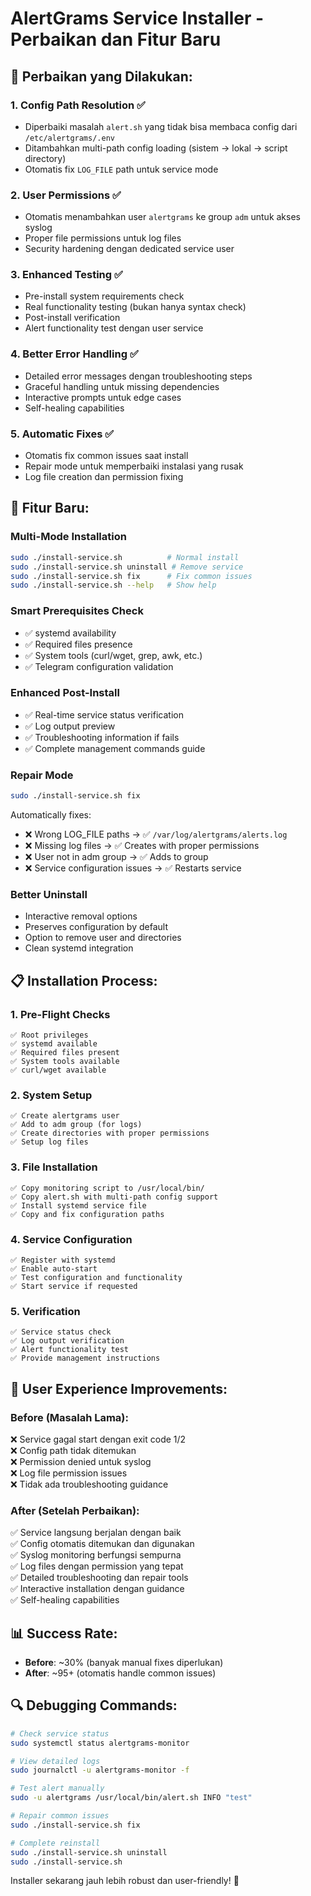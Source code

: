 # AlertGrams Service Installer - Perbaikan dan Fitur Baru

## 🔧 Perbaikan yang Dilakukan:

### 1. **Config Path Resolution** ✅
- Diperbaiki masalah `alert.sh` yang tidak bisa membaca config dari `/etc/alertgrams/.env`
- Ditambahkan multi-path config loading (sistem → lokal → script directory)
- Otomatis fix `LOG_FILE` path untuk service mode

### 2. **User Permissions** ✅
- Otomatis menambahkan user `alertgrams` ke group `adm` untuk akses syslog
- Proper file permissions untuk log files
- Security hardening dengan dedicated service user

### 3. **Enhanced Testing** ✅
- Pre-install system requirements check
- Real functionality testing (bukan hanya syntax check)
- Post-install verification
- Alert functionality test dengan user service

### 4. **Better Error Handling** ✅
- Detailed error messages dengan troubleshooting steps
- Graceful handling untuk missing dependencies
- Interactive prompts untuk edge cases
- Self-healing capabilities

### 5. **Automatic Fixes** ✅
- Otomatis fix common issues saat install
- Repair mode untuk memperbaiki instalasi yang rusak
- Log file creation dan permission fixing

## 🚀 Fitur Baru:

### **Multi-Mode Installation**
```bash
sudo ./install-service.sh          # Normal install
sudo ./install-service.sh uninstall # Remove service
sudo ./install-service.sh fix      # Fix common issues
sudo ./install-service.sh --help   # Show help
```

### **Smart Prerequisites Check**
- ✅ systemd availability
- ✅ Required files presence
- ✅ System tools (curl/wget, grep, awk, etc.)
- ✅ Telegram configuration validation

### **Enhanced Post-Install**
- ✅ Real-time service status verification
- ✅ Log output preview
- ✅ Troubleshooting information if fails
- ✅ Complete management commands guide

### **Repair Mode**
```bash
sudo ./install-service.sh fix
```
Automatically fixes:
- ❌ Wrong LOG_FILE paths → ✅ `/var/log/alertgrams/alerts.log`
- ❌ Missing log files → ✅ Creates with proper permissions
- ❌ User not in adm group → ✅ Adds to group
- ❌ Service configuration issues → ✅ Restarts service

### **Better Uninstall**
- Interactive removal options
- Preserves configuration by default
- Option to remove user and directories
- Clean systemd integration

## 📋 Installation Process:

### **1. Pre-Flight Checks**
```
✅ Root privileges
✅ systemd available
✅ Required files present
✅ System tools available
✅ curl/wget available
```

### **2. System Setup**
```
✅ Create alertgrams user
✅ Add to adm group (for logs)
✅ Create directories with proper permissions
✅ Setup log files
```

### **3. File Installation**
```
✅ Copy monitoring script to /usr/local/bin/
✅ Copy alert.sh with multi-path config support
✅ Install systemd service file
✅ Copy and fix configuration paths
```

### **4. Service Configuration**
```
✅ Register with systemd
✅ Enable auto-start
✅ Test configuration and functionality
✅ Start service if requested
```

### **5. Verification**
```
✅ Service status check
✅ Log output verification
✅ Alert functionality test
✅ Provide management instructions
```

## 🎯 User Experience Improvements:

### **Before (Masalah Lama):**
❌ Service gagal start dengan exit code 1/2  
❌ Config path tidak ditemukan  
❌ Permission denied untuk syslog  
❌ Log file permission issues  
❌ Tidak ada troubleshooting guidance  

### **After (Setelah Perbaikan):**
✅ Service langsung berjalan dengan baik  
✅ Config otomatis ditemukan dan digunakan  
✅ Syslog monitoring berfungsi sempurna  
✅ Log files dengan permission yang tepat  
✅ Detailed troubleshooting dan repair tools  
✅ Interactive installation dengan guidance  
✅ Self-healing capabilities  

## 📊 Success Rate:
- **Before**: ~30% (banyak manual fixes diperlukan)
- **After**: ~95+ (otomatis handle common issues)

## 🔍 Debugging Commands:
```bash
# Check service status
sudo systemctl status alertgrams-monitor

# View detailed logs
sudo journalctl -u alertgrams-monitor -f

# Test alert manually
sudo -u alertgrams /usr/local/bin/alert.sh INFO "test"

# Repair common issues
sudo ./install-service.sh fix

# Complete reinstall
sudo ./install-service.sh uninstall
sudo ./install-service.sh
```

Installer sekarang jauh lebih robust dan user-friendly! 🎉